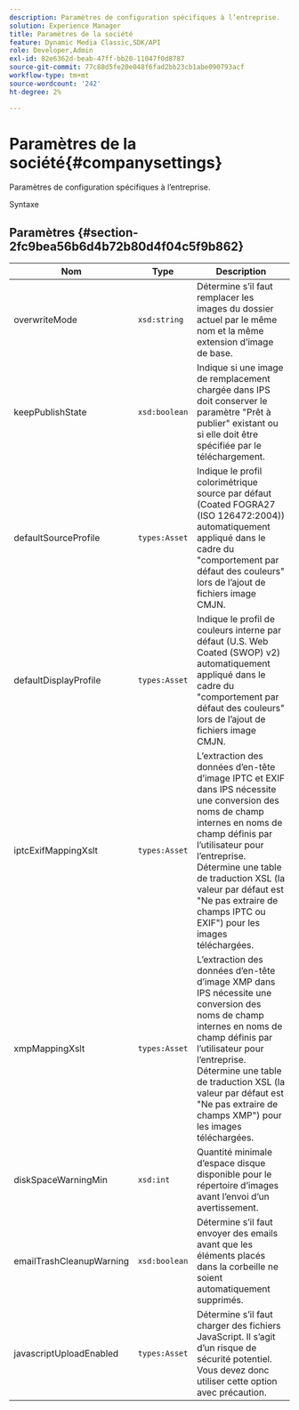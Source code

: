 ```yaml
---
description: Paramètres de configuration spécifiques à l’entreprise.
solution: Experience Manager
title: Paramètres de la société
feature: Dynamic Media Classic,SDK/API
role: Developer,Admin
exl-id: 82e6362d-beab-47ff-bb20-11047f0d8787
source-git-commit: 77c88d5fe20e048f6fad2bb23cb1abe090793acf
workflow-type: tm+mt
source-wordcount: '242'
ht-degree: 2%

---
```


# Paramètres de la société{#companysettings}

Paramètres de configuration spécifiques à l’entreprise.

Syntaxe

## Paramètres {#section-2fc9bea56b6d4b72b80d4f04c5f9b862}

| Nom | Type | Description |
|---|---|---|
| overwriteMode | `xsd:string` | Détermine s’il faut remplacer les images du dossier actuel par le même nom et la même extension d’image de base. |
| keepPublishState | `xsd:boolean` | Indique si une image de remplacement chargée dans IPS doit conserver le paramètre &quot;Prêt à publier&quot; existant ou si elle doit être spécifiée par le téléchargement. |
| defaultSourceProfile | `types:Asset` | Indique le profil colorimétrique source par défaut (Coated FOGRA27 (ISO 126472:2004)) automatiquement appliqué dans le cadre du &quot;comportement par défaut des couleurs&quot; lors de l’ajout de fichiers image CMJN. |
| defaultDisplayProfile | `types:Asset` | Indique le profil de couleurs interne par défaut (U.S. Web Coated (SWOP) v2) automatiquement appliqué dans le cadre du &quot;comportement par défaut des couleurs&quot; lors de l’ajout de fichiers image CMJN. |
| iptcExifMappingXslt | `types:Asset` | L’extraction des données d’en-tête d’image IPTC et EXIF dans IPS nécessite une conversion des noms de champ internes en noms de champ définis par l’utilisateur pour l’entreprise. Détermine une table de traduction XSL (la valeur par défaut est &quot;Ne pas extraire de champs IPTC ou EXIF&quot;) pour les images téléchargées. |
| xmpMappingXslt | `types:Asset` | L’extraction des données d’en-tête d’image XMP dans IPS nécessite une conversion des noms de champ internes en noms de champ définis par l’utilisateur pour l’entreprise. Détermine une table de traduction XSL (la valeur par défaut est &quot;Ne pas extraire de champs XMP&quot;) pour les images téléchargées. |
| diskSpaceWarningMin | `xsd:int` | Quantité minimale d’espace disque disponible pour le répertoire d’images avant l’envoi d’un avertissement. |
| emailTrashCleanupWarning | `xsd:boolean` | Détermine s’il faut envoyer des emails avant que les éléments placés dans la corbeille ne soient automatiquement supprimés. |
| javascriptUploadEnabled | `types:Asset` | Détermine s’il faut charger des fichiers JavaScript. Il s’agit d’un risque de sécurité potentiel. Vous devez donc utiliser cette option avec précaution. |
